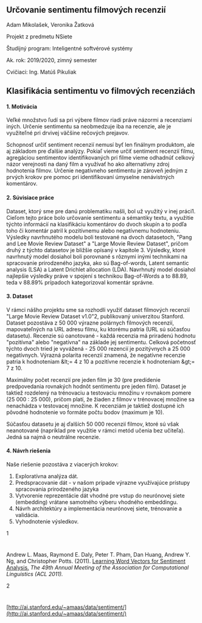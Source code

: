 ## Určovanie sentimentu filmových recenzií

Adam Mikolašek, Veronika Žatková

Projekt z predmetu NSiete

Študijný program: Inteligentné softvérové systémy

Ak. rok: 2019/2020, zimný semester

Cvičiaci: Ing. Matúš Pikuliak

## Klasifikácia sentimentu vo filmových recenziách



#### 1. Motivácia

Veľké množstvo ľudí sa pri výbere filmov riadi práve názormi a recenziami iných. Určenie sentimentu sa neobmedzuje iba na recenzie, ale je využiteľné pri drvivej väčšine rečových prejavov.

Schopnosť určiť sentiment recenzií nemusí byť len finálnym produktom, ale aj základom pre ďalšie analýzy. Pokiaľ vieme určiť sentiment recenzií filmu, agregáciou sentimentov identifikovaných pri filme vieme odhadnúť celkový názor verejnosti na daný film a využívať ho ako alternatívny zdroj hodnotenia filmov. Určenie negatívneho sentimentu je zároveň jedným z prvých krokov pre pomoc pri identifikovaní úmyselne nenávistných komentárov.

#### 2. Súvisiace práce

Dataset, ktorý sme pre danú problematiku našli, bol už využitý v inej práci1. Cieľom tejto práce bolo určovanie sentimentu a sémantiky textu, a využitie týchto informácií na klasifikáciu komentárov do dvoch skupín a to podľa toho či komentár patril k pozitívnemu alebo negatívnemu hodnoteniu. Výsledky navrhnutého modelu boli testované na dvoch datasetoch, &quot;Pang and Lee Movie Review Dataset&quot; a &quot;Large Movie Review Dataset&quot;, pričom druhý z týchto datasetov je bližšie opísaný v kapitole 3. Výsledky, ktoré navrhnutý model dosiahol boli porovnané s rôznymi inými technikami na spracovanie prirodzeného jazyka, ako sú Bag-of-words, Latent semantic analysis (LSA) a Latent Drichlet allocation (LDA). Navrhnutý model dosiahol najlepšie výsledky práve v spojení s technikou Bag-of-Words a to 88.89, teda v 88.89% prípadoch kategorizoval komentár správne.







#### 3. Dataset

V rámci nášho projektu sme sa rozhodli využiť dataset filmových recenzií &quot;Large Movie Review Dataset v1.0&quot;2, publikovaný univerzitou Stanford. Dataset pozostáva z 50 000 výrazne polárnych filmových recenzií, mapovateľných na URL adresu filmu, ku ktorému patria (URL sú súčasťou datasetu). Recenzie sú oanotované - každá recenzia má priradenú hodnotu &quot;pozitívna&quot; alebo &quot;negatívna&quot; na základe jej sentimentu. Celková početnosť týchto dvoch tried je vyvážená - 25 000 rezencií je pozitývnych a 25 000 negatívnych. Výrazná polarita recenzií znamená, že negatívne recenzie patria k hodnoteniam \&lt;= 4 z 10 a pozitívne recenzie k hodnoteniam \&gt;= 7 z 10.

Maximálny počet recenzií pre jeden film je 30 (pre predídenie predpovedania rovnakých hodnôt sentimentu pre jeden film). Dataset je taktiež rozdelený na trénovaciu a testovaciu množinu v rovnakom pomere (25 000 : 25 000), pričom platí, že žiaden z filmov v trénovacej množine sa nenachádza v testovacej množine. K recenziám je taktiež dostupné ich pôvodné hodnotenie vo formáte počtu bodov (maximum je 10).

Súčasťou datasetu je aj ďalších 50 000 recenzií filmov, ktoré sú však neanotované (napríklad pre využitie v rámci metód učenia bez učiteľa). Jedná sa najmä o neutrálne recenzie.

#### 4. Návrh riešenia

Naše riešenie pozostáva z viacerých krokov:

1. Exploratívna analýza dát.
2. Predspracovanie dát - v našom prípade výrazne využívajúce prístupy spracovania prirodzeného jazyka
3. Vytvorenie reprezentácie dát vhodné pre vstup do neurónovej siete (embedding) vrátane samotného výberu vhodného embeddingu.
4. Návrh architektúry a implementácia neurónovej siete, trénovanie a validácia.
5. Vyhodnotenie výsledkov.





1

#
Andrew L. Maas, Raymond E. Daly, Peter T. Pham, Dan Huang, Andrew Y. Ng, and Christopher Potts. (2011). [Learning Word Vectors for Sentiment Analysis.](http://ai.stanford.edu/~amaas/papers/wvSent_acl2011.pdf)  _The 49th Annual Meeting of the Association for Computational Linguistics (ACL 2011)._

2

#
[http://ai.stanford.edu/~amaas/data/sentiment/](http://ai.stanford.edu/~amaas/data/sentiment/)